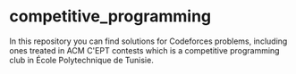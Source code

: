 # competitive_programming
In this repository you can find solutions for Codeforces problems, including ones treated in ACM C'EPT contests which is a competitive programming club in École Polytechnique de Tunisie.

